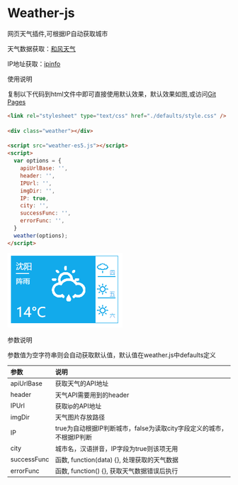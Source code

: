 # Weather-js

网页天气插件,可根据IP自动获取城市

天气数据获取：[和风天气](http://www.heweather.com/)

IP地址获取：[ipinfo](http://ipinfo.io/)

使用说明

复制以下代码到html文件中即可直接使用默认效果，默认效果如图,或访问[Git Pages](http://hyperiond.github.io/weather-js/)

```html
<link rel="stylesheet" type="text/css" href="./defaults/style.css" />

<div class="weather"></div>

<script src="weather-es5.js"></script>
<script>
  var options = {
    apiUrlBase: '',
    header: '',
    IPUrl: '',
    imgDir: '',
    IP: true,
    city: '',
    successFunc: '',
    errorFunc: '',
  }
  weather(options);
</script>
```

![defaults jpg](./defaults/default.png)

参数说明

参数值为空字符串则会自动获取默认值，默认值在weather.js中defaults定义

| 参数 | 说明     |
| :------------- | :------------- |
| apiUrlBase      | 获取天气的API地址|
| header | 天气API需要用到的header |
| IPUrl | 获取ip的API地址 |
| imgDir | 天气图片存放路径 |
| IP | true为自动根据IP判断城市，false为读取city字段定义的城市，不根据IP判断 |
| city | 城市名，汉语拼音，IP字段为true则该项无用 |
| successFunc | 函数, function(data) {}, 处理获取的天气数据 |
| errorFunc | 函数, function() {}, 获取天气数据错误后执行 |
